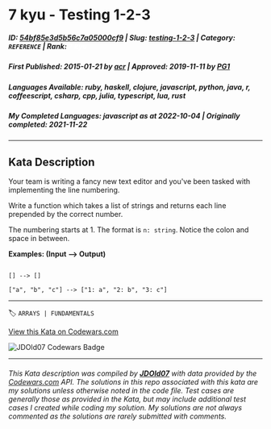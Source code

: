 # 7 kyu - Testing 1-2-3

##### **ID**: [54bf85e3d5b56c7a05000cf9](https://www.codewars.com/kata/54bf85e3d5b56c7a05000cf9) | **Slug**: [testing-1-2-3](https://www.codewars.com/kata/54bf85e3d5b56c7a05000cf9) | **Category**: `REFERENCE` | **Rank**: <span style="color:white">7 kyu</span>

##### **First Published**: 2015-01-21 ***by*** [acr](https://www.codewars.com/users/acr) | **Approved**: 2019-11-11 ***by*** [PG1](https://www.codewars.com/users/PG1)

##### **Languages Available**: ruby, haskell, clojure, javascript, python, java, r, coffeescript, csharp, cpp, julia, typescript, lua, rust

##### **My Completed Languages**: javascript ***as at*** 2022-10-04 | **Originally completed**: 2021-11-22

---

## Kata Description


Your team is writing a fancy new text editor and you've been tasked with implementing the line numbering.



Write a function which takes a list of strings and returns each line prepended by the correct number.



The numbering starts at 1. The format is `n: string`. Notice the colon and space in between.



**Examples: (Input --> Output)**



```

[] --> []

["a", "b", "c"] --> ["1: a", "2: b", "3: c"]

```



---


🏷 `ARRAYS | FUNDAMENTALS`


[View this Kata on Codewars.com](https://www.codewars.com/kata/54bf85e3d5b56c7a05000cf9)

![](https://www.codewars.com/users/jdold07/badges/large "JDOld07 Codewars Badge")

---

###### *This Kata description was compiled by [**JDOld07**](https://tpstech.dev) with data provided by the [Codewars.com](https://www.codewars.com) API.  The solutions in this repo associated with this kata are my solutions unless otherwise noted in the code file.  Test cases are generally those as provided in the Kata, but may include additional test cases I created while coding my solution.  My solutions are not always commented as the solutions are rarely submitted with comments.*

